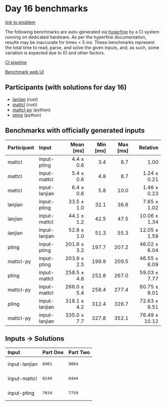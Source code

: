 # Day 16 benchmarks

[link to problem](https://adventofcode.com/2023/day/16)

The following benchmarks are auto-generated via
[hyperfine](https://github.com/sharkdp/hyperfine) by a CI system running on
dedicated hardware. As per the hyperfine documentation, results may be
inaccurate for times < 5 ms. These benchmarks represent the total time to read,
parse, and solve the given inputs, and, as such, some variation is expected due
to IO and other factors.

[CI pipeline](http://ci.papercode.net:8080/teams/main/pipelines/aoc2023)

[Benchmark web UI](https://aoc.ancalagon.black)


## Participants (with solutions for day 16)

- [lanjian](https://github.com/lanjian/aoc-2023) (rust)
- [mattcl](https://github.com/mattcl/aoc2023) (rust)
- [mattcl-py](https://github.com/mattcl/aoc2023-py) (python)
- [pting](https://github.com/pting/aoc2023) (python)


## Benchmarks with officially generated inputs

| Participant | Input | Mean [ms] | Min [ms] | Max [ms] | Relative |
|:---|:---|---:|---:|---:|---:|
| mattcl | input-pting | 4.4 ± 0.6 | 3.4 | 8.7 | 1.00 |
| mattcl | input-mattcl | 5.4 ± 0.6 | 4.8 | 8.7 | 1.24 ± 0.21 |
| mattcl | input-lanjian | 6.4 ± 0.6 | 5.8 | 10.0 | 1.46 ± 0.23 |
| lanjian | input-pting | 33.5 ± 1.0 | 32.1 | 36.6 | 7.65 ± 1.02 |
| lanjian | input-mattcl | 44.1 ± 1.2 | 42.5 | 47.5 | 10.06 ± 1.34 |
| lanjian | input-lanjian | 52.8 ± 1.0 | 51.3 | 55.3 | 12.05 ± 1.59 |
| pting | input-pting | 201.6 ± 3.2 | 197.7 | 207.2 | 46.02 ± 6.04 |
| mattcl-py | input-pting | 203.9 ± 2.5 | 199.9 | 209.5 | 46.55 ± 6.09 |
| pting | input-mattcl | 258.5 ± 4.8 | 252.8 | 267.0 | 59.03 ± 7.77 |
| mattcl-py | input-mattcl | 266.0 ± 5.4 | 258.4 | 277.4 | 60.75 ± 8.01 |
| pting | input-lanjian | 318.1 ± 4.2 | 312.4 | 326.7 | 72.63 ± 9.51 |
| mattcl-py | input-lanjian | 335.0 ± 7.7 | 327.8 | 352.1 | 76.49 ± 10.12 |


## Inputs -> Solutions

| Input | Part One | Part Two |
|:---|:---|:---|
|input-lanjian|<pre>8901</pre>|<pre>9064</pre>|
|input-mattcl|<pre>8249</pre>|<pre>8444</pre>|
|input-pting|<pre>7034</pre>|<pre>7759</pre>|